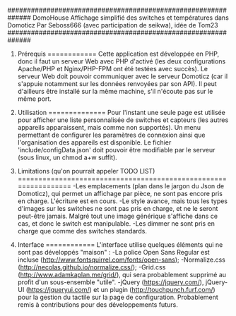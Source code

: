 ##############################################################
DomoHouse
Affichage simplifié des switches et températures dans Domoticz
Par Seboss666 (avec participation de seikwa), idée de Tom23
##############################################################

1. Prérequis
============
Cette application est développée en PHP, donc il faut un serveur Web avec PHP d'activé (les deux configurations Apache/PHP et Nginx/PHP-FPM ont été testées avec succès). Le serveur Web doit pouvoir communiquer avec le serveur Domoticz (car il s'appuie notamment sur les données renvoyées par son API). Il peut d'ailleurs être installé sur la même machine, s'il n'écoute pas sur le même port.


2. Utilisation
==============
Pour l'instant une seule page est utilisée pour afficher une liste personnalisée de switches et capteurs (les autres appareils apparaissent, mais comme non supportés). Un menu permettant de configurer les paramètres de connexion ainsi que l'organisation des appareils est disponible. Le fichier 'include/configData.json' doit pouvoir être modifiable par le serveur (sous linux, un chmod a+w suffit).


3. Limitations (qu'on pourrait appeler TODO LIST)
================================================================
-Les emplacements (plan dans le jargon du Json de Domoticz), qui permet un affichage par pièce, ne sont pas encore pris en charge. L'écriture est en cours.
-Le style avance, mais tous les types d'images sur les switches ne sont pas pris en charge, et ne le seront peut-être jamais. Malgré tout une image générique s'affiche dans ce cas, et donc le switch est manipulable.
-Les dimmer ne sont pris en charge que comme des switches standards.


4. Interface
============
L'interface utilise quelques éléments qui ne sont pas développés "maison" :
-La police Open Sans Regular est incluse (http://www.fontsquirrel.com/fonts/open-sans);
-Normalize.css (http://necolas.github.io/normalize.css/);
-Grid.css (http://www.adamkaplan.me/grid/), qui sera probablement supprimé au profit d'un sous-ensemble "utile".
-jQuery (https://jquery.com/), jQuery-UI (https://jqueryui.com/) et un plugin (http://touchpunch.furf.com/) pour la gestion du tactile sur la page de configuration. Probablement remis à contributions pour des développements futurs.